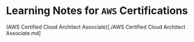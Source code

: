 # Learning Notes for `AWS` Certifications


(AWS Certified Cloud Architect Associate)[./AWS Certified Cloud Architect Associate.md]
